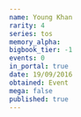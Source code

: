 ```yaml
---
name: Young Khan
rarity: 4
series: tos
memory_alpha:
bigbook_tier: -1
events: 0
in_portal: true
date: 19/09/2016
obtained: Event
mega: false
published: true
---
```



